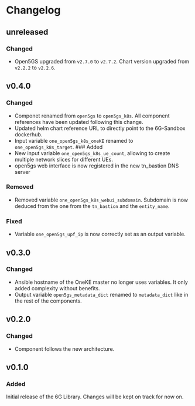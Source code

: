 # Changelog

## unreleased
### Changed
- Open5GS upgraded from `v2.7.0` to `v2.7.2`. Chart version upgraded from `v2.2.2` to `v2.2.6`.
  

## v0.4.0
### Changed
- Componet renamed from `open5gs` to `open5gs_k8s`. All component references have been updated following this change.
- Updated helm chart reference URL to directly point to the 6G-Sandbox dockerhub.
- Input variable `one_open5gs_k8s_oneKE` renamed to `one_open5gs_k8s_target`.
### Added
- New input variable `one_open5gs_k8s_ue_count`, allowing to create multiple network slices for different UEs.
- open5gs web interface is now registered in the new tn_bastion DNS server
### Removed
- Removed variable `one_open5gs_k8s_webui_subdomain`. Subdomain is now deduced from the one from the `tn_bastion` and the `entity_name`.
### Fixed
- Variable `one_open5gs_upf_ip` is now correctly set as an output variable.


## v0.3.0
### Changed
- Ansible hostname of the OneKE master no longer uses variables. It only added complexity without benefits.
- Output variable `open5gs_metadata_dict` renamed to `metadata_dict` like in the rest of the components.


## v0.2.0
### Changed
- Component follows the new architecture.


## v0.1.0
### Added
Initial release of the 6G Library. Changes will be kept on track for now on.
